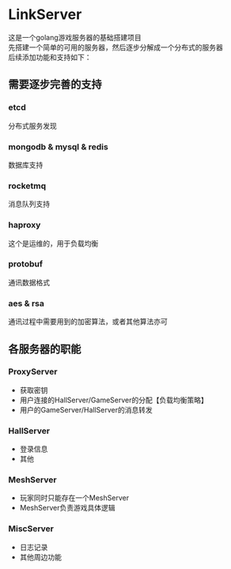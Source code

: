 # LinkServer
这是一个golang游戏服务器的基础搭建项目  
先搭建一个简单的可用的服务器，然后逐步分解成一个分布式的服务器  
后续添加功能和支持如下：  
## 需要逐步完善的支持
### etcd
分布式服务发现
### mongodb & mysql & redis
数据库支持
### rocketmq
消息队列支持
### haproxy
这个是运维的，用于负载均衡
### protobuf
通讯数据格式
### aes & rsa
通讯过程中需要用到的加密算法，或者其他算法亦可

## 各服务器的职能
### ProxyServer
* 获取密钥
* 用户连接的HallServer/GameServer的分配【负载均衡策略】
* 用户的GameServer/HallServer的消息转发

### HallServer
* 登录信息
* 其他

### MeshServer
* 玩家同时只能存在一个MeshServer
* MeshServer负责游戏具体逻辑

### MiscServer
* 日志记录
* 其他周边功能